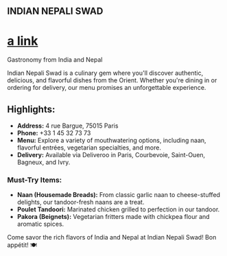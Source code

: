 ## INDIAN NEPALI SWAD
[a link]([https://github.com/user/repo/blob/branch/other_file.md](https://www.indian-nepaliswad.fr/))
==================

Gastronomy from India and Nepal

Indian Nepali Swad is a culinary gem where you'll discover authentic, delicious, and flavorful dishes from the Orient. Whether you're dining in or ordering for delivery, our menu promises an unforgettable experience.

Highlights:
-----------

-   **Address:** 4 rue Bargue, 75015 Paris
-   **Phone:** +33 1 45 32 73 73
-   **Menu:** Explore a variety of mouthwatering options, including naan, flavorful entrées, vegetarian specialties, and more.
-   **Delivery:** Available via Deliveroo in Paris, Courbevoie, Saint-Ouen, Bagneux, and Ivry.

### Must-Try Items:

-   **Naan (Housemade Breads):** From classic garlic naan to cheese-stuffed delights, our tandoor-fresh naans are a treat.
-   **Poulet Tandoori:** Marinated chicken grilled to perfection in our tandoor.
-   **Pakora (Beignets):** Vegetarian fritters made with chickpea flour and aromatic spices.

Come savor the rich flavors of India and Nepal at Indian Nepali Swad! Bon appétit! 🍽️
